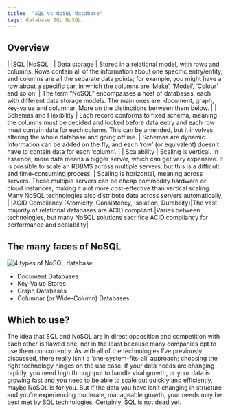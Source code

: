 ```yaml
---
title:  "SQL vs NoSQL database"
tags: database SQL NoSQL
---
```


## Overview


|         					|SQL           |NoSQL  |
| Data storage      		| Stored in a relational model, with rows and columns. Rows contain all of the information about one specific entry/entity, and columns are all the separate data points; for example, you might have a row about a specific car, in which the columns are ‘Make’, ‘Model’, ‘Colour’ and so on. | The term “NoSQL” encompasses a host of databases, each with different data storage models. The main ones are: document, graph, key-value and columnar. More on the distinctions between them below. |
| Schemas and Flexibility	| Each record conforms to fixed schema, meaning the columns must be decided and locked before data entry and each row must contain data for each column. This can be amended, but it involves altering the whole database and going offline.      |  Schemas are dynamic. Information can be added on the fly, and each ‘row’ (or equivalent) doesn’t have to contain data for each ‘column’. |
| Scalability 				| Scaling is vertical. In essence, more data means a bigger server, which can get very expensive. It is possible to scale an RDBMS across multiple servers, but this is a difficult and time-consuming process.     |    Scaling is horizontal, meaning across servers. These multiple servers can be cheap commodity hardware or cloud instances, making it alot more cost-effective than vertical scaling. Many NoSQL technologies also distribute data across servers automatically. |
|ACID Compliancy (Atomicity, Consistency, Isolation, Durability)|The vast majority of relational databases are ACID compliant.|Varies between technologies, but many NoSQL solutions sacrifice ACID compliancy for performance and scalability|

		
## The many faces of NoSQL

![4 types of NoSQL database](https://www.guru99.com/images/1/101818_0537_NoSQLTutori1.png)

- Document Databases
- Key-Value Stores
- Graph Databases
- Columnar (or Wide-Column) Databases

## Which to use?

The idea that SQL and NoSQL are in direct opposition and competition with each other is flawed one, not in the least because many companies opt to use them concurrently. As with all of the technologies I’ve previously discussed, there really isn’t a ‘one-system-fits-all’ approach; choosing the right technology hinges on the use case. If your data needs are changing rapidly, you need high throughput to handle viral growth, or your data is growing fast and you need to be able to scale out quickly and efficiently, maybe NoSQL is for you. But if the data you have isn’t changing in structure and you’re experiencing moderate, manageable growth, your needs may be best met by SQL technologies. Certainly, SQL is not dead yet.
